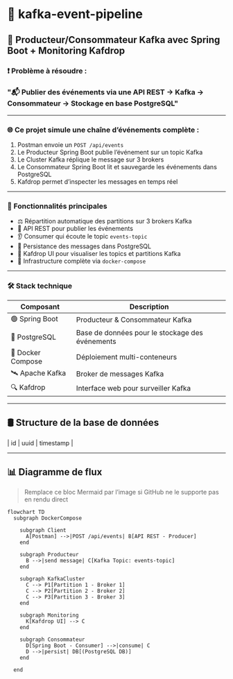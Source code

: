 # 🔄 kafka-event-pipeline

## 🧰 Producteur/Consommateur Kafka avec Spring Boot + Monitoring Kafdrop

### ❗ Problème à résoudre :  
### **"📬 Publier des événements via une API REST → Kafka → Consommateur → Stockage en base PostgreSQL"**

---

### 🌐 Ce projet simule une chaîne d’événements complète :

1. Postman envoie un `POST /api/events`
2. Le Producteur Spring Boot publie l’événement sur un topic Kafka
3. Le Cluster Kafka réplique le message sur 3 brokers
4. Le Consommateur Spring Boot lit et sauvegarde les événements dans PostgreSQL
5. Kafdrop permet d’inspecter les messages en temps réel

---

### 🧾 Fonctionnalités principales

- ⚖️ Répartition automatique des partitions sur 3 brokers Kafka
- 📮 API REST pour publier les événements
- 👂 Consumer qui écoute le topic `events-topic`
- 💾 Persistance des messages dans PostgreSQL
- 🧭 Kafdrop UI pour visualiser les topics et partitions Kafka
- 🐳 Infrastructure complète via `docker-compose`

---

### 🛠️ Stack technique

| Composant | Description |
|-----------|-------------|
| 🟢 Spring Boot | Producteur & Consommateur Kafka |
| 🐘 PostgreSQL | Base de données pour le stockage des événements |
| 🐳 Docker Compose | Déploiement multi-conteneurs |
| 🛰️ Apache Kafka | Broker de messages Kafka |
| 🔍 Kafdrop | Interface web pour surveiller Kafka |


---

## 🛢️ Structure de la base de données

| id | uuid | timestamp |

---

## 📊 Diagramme de flux

> Remplace ce bloc Mermaid par l’image si GitHub ne le supporte pas en rendu direct

```mermaid
flowchart TD
  subgraph DockerCompose

    subgraph Client
      A[Postman] -->|POST /api/events| B[API REST - Producer]
    end

    subgraph Producteur
      B -->|send message| C[Kafka Topic: events-topic]
    end

    subgraph KafkaCluster
      C --> P1[Partition 1 - Broker 1]
      C --> P2[Partition 2 - Broker 2]
      C --> P3[Partition 3 - Broker 3]
    end

    subgraph Monitoring
      K[Kafdrop UI] --> C
    end

    subgraph Consommateur
      D[Spring Boot - Consumer] -->|consume| C
      D -->|persist| DB[(PostgreSQL DB)]
    end

  end




